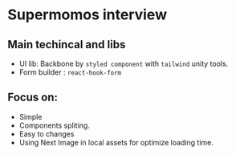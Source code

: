 # Supermomos interview

## Main techincal and libs
- UI lib: Backbone by `styled component` with `tailwind` unity tools. 
- Form builder : `react-hook-form`
## Focus on: 
- Simple
- Components spliting.
- Easy to changes
- Using Next Image in local assets for optimize loading time.

